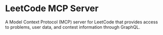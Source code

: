 # LeetCode MCP Server

A Model Context Protocol (MCP) server for LeetCode that provides access to problems, user data, and contest information through GraphQL.